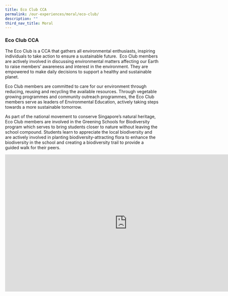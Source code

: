 ```yaml
---
title: Eco Club CCA
permalink: /our-experiences/moral/eco-club/
description: ""
third_nav_title: Moral
---
```

### **Eco Club CCA**
The Eco Club is a CCA that gathers all environmental enthusiasts, inspiring individuals to take action to ensure a sustainable future.  Eco Club members are actively involved in discussing environmental matters affecting our Earth to raise members’ awareness and interest in the environment. They are empowered to make daily decisions to support a healthy and sustainable planet.

Eco Club members are committed to care for our environment through reducing, reusing and recycling the available resources. Through vegetable growing programmes and community outreach programmes, the Eco Club members serve as leaders of Environmental Education, actively taking steps towards a more sustainable tomorrow.

As part of the national movement to conserve Singapore’s natural heritage, Eco Club members are involved in the Greening Schools for Biodiversity program which serves to bring students closer to nature without leaving the school compound. Students learn to appreciate the local biodiversity and are actively involved in planting biodiversity-attracting flora to enhance the biodiversity in the school and creating a biodiversity trail to provide a guided walk for their peers.

<iframe height="450" width="800" src="https://www.youtube.com/embed/qR9HVYTIlCA" title="Eco Club Video Promo Video" frameborder="0" allow="accelerometer; autoplay; clipboard-write; encrypted-media; gyroscope; picture-in-picture" allowfullscreen></iframe>